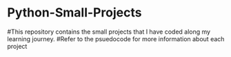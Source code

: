 # Python-Small-Projects
#This repository contains the small projects that I have coded along my learning journey. 
#Refer to the psuedocode for more information about each project
